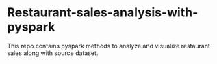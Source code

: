 # Restaurant-sales-analysis-with-pyspark

This repo contains pyspark methods to analyze and visualize restaurant sales along with source dataset.

